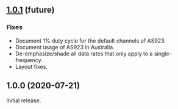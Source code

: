 ## [1.0.1](https://github.com/avbentem/airtime-calculator/compare/v1.0.0...master) (future)

### Fixes

- Document 1% duty cycle for the default channels of AS923.
- Document usage of AS923 in Australia.
- De-emphasize/shade all data rates that only apply to a single-frequency.
- Layout fixes.

## 1.0.0 (2020-07-21)

Initial release.
